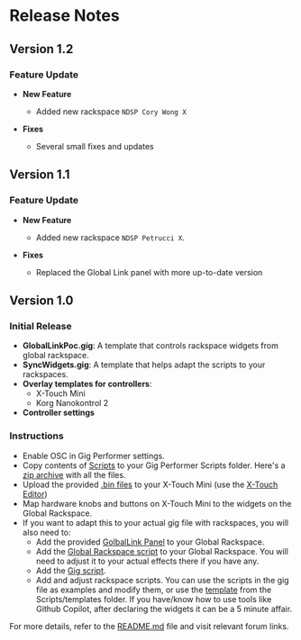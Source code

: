 <!-- markdownlint-disable MD007 -->
<!-- markdownlint-disable MD033 -->
<!-- markdownlint-disable MD024 -->
# Release Notes

## Version 1.2

### Feature Update

- **New Feature**
  - Added new rackspace `NDSP Cory Wong X`

- **Fixes**
  - Several small fixes and updates

## Version 1.1

### Feature Update

- **New Feature**
  - Added new rackspace `NDSP Petrucci X`.

- **Fixes**
  - Replaced the Global Link panel with more up-to-date version

## Version 1.0

### Initial Release

- **GlobalLinkPoc.gig**: A template that controls rackspace widgets from global rackspace.
- **SyncWidgets.gig**: A template that helps adapt the scripts to your rackspaces.
- **Overlay templates for controllers**:
  - X-Touch Mini
  - Korg Nanokontrol 2
- **Controller settings**

### Instructions

- Enable OSC in Gig Performer settings.
- Copy contents of [Scripts](Scripts/) to your Gig Performer Scripts folder. Here's a [zip archive](bin/globallink_scripts.zip) with all the files.
- Upload the provided [.bin files](Controllers/Settings/X-Touch%20Mini) to your X-Touch Mini (use the [X-Touch Editor](https://www.behringer.com/product.html?modelCode=0808-AAF))
- Map hardware knobs and buttons on X-Touch Mini to the widgets on the Global Rackspace.
- If you want to adapt this to your actual gig file with rackspaces, you will also need to:
  - Add the provided [GolbalLink Panel](bin/globallink_panel.zip) to your Global Rackspace.
  - Add the [Global Rackspace script](Scripts/gl_global_rack.gpscript) to your Global Rackspace. You will need to adjust it to your actual effects there if you have any.
  - Add the [Gig script](Scripts/gl_gig.gpscript).
  - Add and adjust rackspace scripts. You can use the scripts in the gig file as examples and modify them, or use the [template](Scripts/templates/gl_rs_template.gpscript) from the Scripts/templates folder. If you have/know how to use tools like Github Copilot, after declaring the widgets it can be a 5 minute affair.

For more details, refer to the [README.md](README.md) file and visit relevant forum links.
